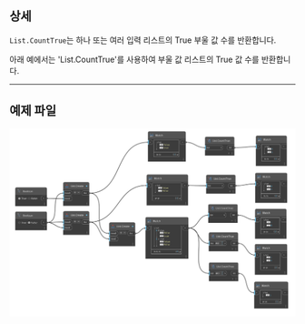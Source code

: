 ## 상세
`List.CountTrue`는 하나 또는 여러 입력 리스트의 True 부울 값 수를 반환합니다.

아래 예에서는 'List.CountTrue'를 사용하여 부울 값 리스트의 True 값 수를 반환합니다.

___
## 예제 파일

![List.CountTrue](./DSCore.List.CountTrue_img.jpg)
